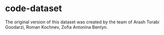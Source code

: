 # code-dataset

The original version of this dataset was created by the team of Arash Torabi Goodarzi, Roman Kochnev, Zofia Antonina Bentyn.

